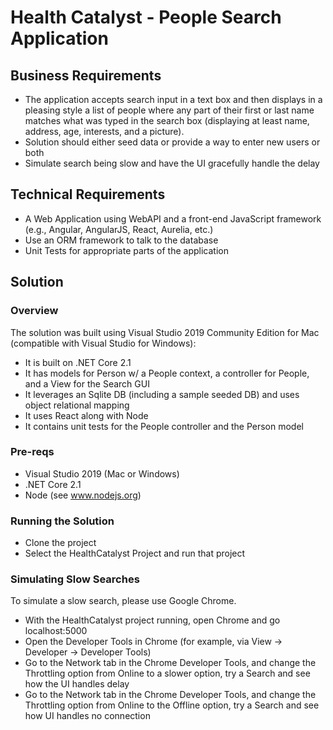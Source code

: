 ﻿# Health Catalyst - People Search Application

## Business Requirements

* The application accepts search input in a text box and then displays in a pleasing style a list of people where any part of their first or last name matches what was typed in the search box (displaying at least name, address, age, interests, and a picture).
* Solution should either seed data or provide a way to enter new users or both
* Simulate search being slow and have the UI gracefully handle the delay

## Technical Requirements

* A Web Application using WebAPI and a front-end JavaScript framework (e.g., Angular, AngularJS, React, Aurelia, etc.)
* Use an ORM framework to talk to the database
* Unit Tests for appropriate parts of the application

## Solution

### Overview

The solution was built using Visual Studio 2019 Community Edition for Mac (compatible with Visual Studio for Windows):
* It is built on .NET Core 2.1
* It has models for Person w/ a People context, a controller for People, and a View for the Search GUI
* It leverages an Sqlite DB (including a sample seeded DB) and uses object relational mapping
* It uses React along with Node 
* It contains unit tests for the People controller and the Person model

### Pre-reqs

* Visual Studio 2019 (Mac or Windows)
* .NET Core 2.1
* Node (see www.nodejs.org) 

### Running the Solution

* Clone the project
* Select the HealthCatalyst Project and run that project

### Simulating Slow Searches

To simulate a slow search, please use Google Chrome. 
* With the HealthCatalyst project running, open Chrome and go localhost:5000 
* Open the Developer Tools in Chrome (for example, via View -> Developer -> Developer Tools)
* Go to the Network tab in the Chrome Developer Tools, and change the Throttling option from Online to a slower option, try a Search and see how the UI handles delay
* Go to the Network tab in the Chrome Developer Tools, and change the Throttling option from Online to the Offline option, try a Search and see how UI handles no connection
